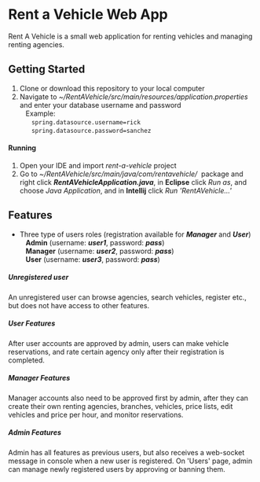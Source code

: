 # Rent a Vehicle Web App

Rent A Vehicle is a small web application for renting vehicles and managing renting agencies.

## Getting Started

1. Clone or download this repository to your local computer
2. Navigate to _~/RentAVehicle/src/main/resources/application.properties_ and enter your database username and password  
&nbsp;&nbsp;&nbsp;Example:    
&nbsp;&nbsp;&nbsp;&nbsp;&nbsp;&nbsp;`spring.datasource.username=rick`  
&nbsp;&nbsp;&nbsp;&nbsp;&nbsp;&nbsp;`spring.datasource.password=sanchez`


#### Running

1. Open your IDE and import _rent-a-vehicle_ project
2. Go to _~/RentAVehicle/src/main/java/com/rentavehicle/_ &nbsp;package and right click **_RentAVehicleApplication.java_**,
 in **Eclipse** click _Run as_, and choose _Java Application_, and in **Intellij** click _Run 'RentAVehicle...'_  


## Features

* Three type of users roles (registration available for **_Manager_** and **_User_**)  
&nbsp;&nbsp;&nbsp;**Admin** (username: **_user1_**, password: **_pass_**)  
&nbsp;&nbsp;&nbsp;**Manager** (username: **_user2_**, password: **_pass_**)  
&nbsp;&nbsp;&nbsp;**User** (username: **_user3_**, password: **_pass_**)  

##### Unregistered user

An unregistered user can browse agencies, search vehicles, register etc., but does not have access to
other features.

##### User Features

After user accounts are approved by admin, users can make vehicle reservations, 
and rate certain agency only after their registration is completed.

##### Manager Features
Manager accounts also need to be approved first by admin, after they can create their own renting agencies, 
branches, vehicles, price lists, edit vehicles and price per hour, and monitor reservations.  

##### Admin Features
Admin has all features as previous users, but also receives a web-socket message in console when a new user is registered. 
On 'Users' page, admin can manage newly registered users by approving or banning them.
